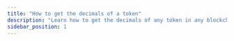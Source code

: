```yaml
---
title: "How to get the decimals of a token"
description: "Learn how to get the decimals of any token in any blockchain"
sidebar_position: 1
---
```



